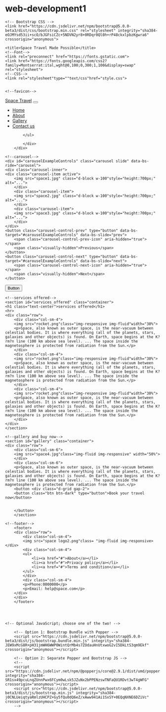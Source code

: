 # web-development1
<!DOCTYPE html>
<html lang="en">
  <head>
    <!-- Required meta tags -->
    <meta charset="utf-8">
    <meta name="viewport" content="width=device-width, initial-scale=1">

    <!-- Bootstrap CSS -->
    <link href="https://cdn.jsdelivr.net/npm/bootstrap@5.0.0-beta3/dist/css/bootstrap.min.css" rel="stylesheet" integrity="sha384-eOJMYsd53ii+scO/bJGFsiCZc+5NDVN2yr8+0RDqr0Ql0h+rP48ckxlpbzKgwra6" crossorigin="anonymous">

    <title>Space Travel Made Possible</title>
	<!--Font-->
	<link rel="preconnect" href="https://fonts.gstatic.com">
	<link href="https://fonts.googleapis.com/css2?family=Montserrat:ital,wght@0,100;0,300;1,100&display=swap" rel="stylesheet">
	<!--CSS-->
	<link rel="stylesheet"type=""text/css"href="style.css"> 


	<!--favicon-->
  </head>
  <body>
	<!-- navbar-->
		<nav class="navbar navbar-expand-lg navbar-dark bg-dark">
 		<div class="container-fluid">
    		<a class="navbar-brand" href="#">Space Travel</a>
    		<button class="navbar-toggler" type="button" data-bs-toggle="collapse" data-bs-target="#navbarSupportedContent" aria-controls="navbarSupportedContent" aria-expanded="false" aria-label="Toggle navigation">
     		<span class="navbar-toggler-icon"></span>
    		</button>
    		<div class="collapse navbar-collapse" id="navbarSupportedContent">
      		<ul class="navbar-nav me-auto mb-2 mb-lg-0">
        	<li class="nav-item">
          	<a class="nav-link" aria-current="page" href="#">Home</a>
        	</li>
        	<li class="nav-item">
          	<a class="nav-link" href="#">About</a>
        	</li>
       	 	<li class="nav-item">
          	<a class="nav-link" href="#">Gallery</a>
        	</li>
		<li class="nav-item">
          	<a class="nav-link" href="#">Contact us</a>
        	</li>
          	</ul>
        	</li>
        	
      		</ul>
      		
    		</div>
  		</div>
</nav>

	<!--carousel-->
	<div id="carouselExampleControls" class="carousel slide" data-bs-ride="carousel">
  	<div class="carousel-inner">
  	<div class="carousel-item active">
      	<img src="space1.jpg" class="d-block w-100"style="height:700px;" alt="...">
    	</div>
    	<div class="carousel-item">
      	<img src="space2.jpg" class="d-block w-100"style="height:700px;" alt="...">
    	</div>
    	<div class="carousel-item">
      	<img src="space3.jpg" class="d-block w-100"style="height:700px;" alt="...">
    	</div>
  	</div>
  	<button class="carousel-control-prev" type="button" data-bs-target="#carouselExampleControls" data-bs-slide="prev">
    	<span class="carousel-control-prev-icon" aria-hidden="true"></span>
    	<span class="visually-hidden">Previous</span>
  	</button>
  	<button class="carousel-control-next" type="button" data-bs-target="#carouselExampleControls" data-bs-slide="next">
    	<span class="carousel-control-next-icon" aria-hidden="true"></span>
    	<span class="visually-hidden">Next</span>
  	</button>
<div class="d-grid gap-2 d-md-block">
  <button class="btn btn-primary" type="button">Button</button></div>
</div>

	<!--services offered-->
	<section id="services_offered" class="container">
	<h1 class="text-center">services offered</h1>
	<hr>
	<div class="row">
		<div class="col-sm-4">
		<img src="rocket.png"class="img-responsive img-fluid"width="30%">
		<p>Space, also known as outer space, is the near-vacuum between celestial bodies. It is where everything (all of the planets, stars, galaxies and other objects) is found. On Earth, space begins at the K?rm?n line (100 km above sea level). ... The space inside the magnetosphere is protected from radiation from the Sun.</p>
		</div>
		<div class="col-sm-4">
		<img src="rocket.png"class="img-responsive img-fluid"width="30%">
		<p>Space, also known as outer space, is the near-vacuum between celestial bodies. It is where everything (all of the planets, stars, galaxies and other objects) is found. On Earth, space begins at the K?rm?n line (100 km above sea level). ... The space inside the magnetosphere is protected from radiation from the Sun.</p>
		</div>
		<div class="col-sm-4">
		<img src="rocket.png"class="img-responsive img-fluid"width="30%">
		<p>Space, also known as outer space, is the near-vacuum between celestial bodies. It is where everything (all of the planets, stars, galaxies and other objects) is found. On Earth, space begins at the K?rm?n line (100 km above sea level). ... The space inside the magnetosphere is protected from radiation from the Sun.</p>
		</div>
	</div>
	</section>

	<!--gallery and buy now-->
	<section id="gallery" class="container">
	<div class="row">
		<div class="col-sm-6">
		<img src="space4.jpg"class="img-fluid img-responsive" width="50%">
		</div>
		<div class="col-sm-6">
		<p>Space, also known as outer space, is the near-vacuum between celestial bodies. It is where everything (all of the planets, stars, galaxies and other objects) is found. On Earth, space begins at the K?rm?n line (100 km above sea level). ... The space inside the magnetosphere is protected from radiation from the Sun.</p>
		<button <div class="d-grid gap-2">
  		<button class="btn btn-dark" type="button">Book your travel now</button>
		

  		</button>
		</section>

	<!--footer-->
		<footer>
		<div class="row">
			<div class="col-sm-4">
			<img src="space logo2.png"class= "img-fluid img-responsive></div>
			<div class="col-sm-4">
			<ul>
				<li><a href="#">About</a></li>
				<li><a href="#">Privacy policy</a></li>
				<li><a href="#">Terms and condition</a></li>
			</ul>
			</div>
			<div class="col-sm-4">
			<p>Phone:0000000</p>
			<p>Email: help@space.com</p>
		</div>
		</div>
		</footer>




	<!-- Optional JavaScript; choose one of the two! -->

    	<!-- Option 1: Bootstrap Bundle with Popper -->
    	<script src="https://cdn.jsdelivr.net/npm/bootstrap@5.0.0-beta3/dist/js/bootstrap.bundle.min.js" integrity="sha384-JEW9xMcG8R+pH31jmWH6WWP0WintQrMb4s7ZOdauHnUtxwoG2vI5DkLtS3qm9Ekf" crossorigin="anonymous"></script>

    	<!-- Option 2: Separate Popper and Bootstrap JS -->
    	<!--
    	<script src="https://cdn.jsdelivr.net/npm/@popperjs/core@2.9.1/dist/umd/popper.min.js" integrity="sha384-SR1sx49pcuLnqZUnnPwx6FCym0wLsk5JZuNx2bPPENzswTNFaQU1RDvt3wT4gWFG" crossorigin="anonymous"></script>
    	<script src="https://cdn.jsdelivr.net/npm/bootstrap@5.0.0-beta3/dist/js/bootstrap.min.js" integrity="sha384-j0CNLUeiqtyaRmlzUHCPZ+Gy5fQu0dQ6eZ/xAww941Ai1SxSY+0EQqNXNE6DZiVc" crossorigin="anonymous"></script>
    	-->
  </body>
</html>
